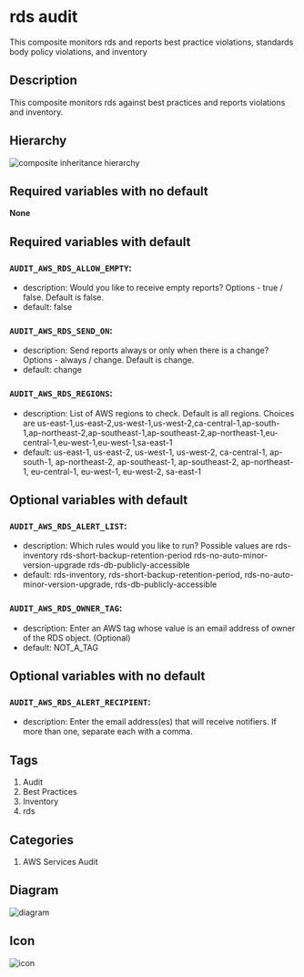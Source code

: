 rds audit
============================
This composite monitors rds and reports best practice violations, standards body policy violations, and inventory


## Description
This composite monitors rds against best practices and reports violations and inventory.


## Hierarchy
![composite inheritance hierarchy](https://raw.githubusercontent.com/CloudCoreo/audit-aws-rds/master/images/hierarchy.png "composite inheritance hierarchy")



## Required variables with no default

**None**


## Required variables with default

### `AUDIT_AWS_RDS_ALLOW_EMPTY`:
  * description: Would you like to receive empty reports? Options - true / false. Default is false.
  * default: false

### `AUDIT_AWS_RDS_SEND_ON`:
  * description: Send reports always or only when there is a change? Options - always / change. Default is change.
  * default: change

### `AUDIT_AWS_RDS_REGIONS`:
  * description: List of AWS regions to check. Default is all regions. Choices are us-east-1,us-east-2,us-west-1,us-west-2,ca-central-1,ap-south-1,ap-northeast-2,ap-southeast-1,ap-southeast-2,ap-northeast-1,eu-central-1,eu-west-1,eu-west-1,sa-east-1
  * default: us-east-1, us-east-2, us-west-1, us-west-2, ca-central-1, ap-south-1, ap-northeast-2, ap-southeast-1, ap-southeast-2, ap-northeast-1, eu-central-1, eu-west-1, eu-west-2, sa-east-1


## Optional variables with default

### `AUDIT_AWS_RDS_ALERT_LIST`:
  * description: Which rules would you like to run? Possible values are rds-inventory rds-short-backup-retention-period rds-no-auto-minor-version-upgrade rds-db-publicly-accessible
  * default: rds-inventory, rds-short-backup-retention-period, rds-no-auto-minor-version-upgrade, rds-db-publicly-accessible

### `AUDIT_AWS_RDS_OWNER_TAG`:
  * description: Enter an AWS tag whose value is an email address of owner of the RDS object. (Optional)
  * default: NOT_A_TAG


## Optional variables with no default

### `AUDIT_AWS_RDS_ALERT_RECIPIENT`:
  * description: Enter the email address(es) that will receive notifiers. If more than one, separate each with a comma.

## Tags
1. Audit
1. Best Practices
1. Inventory
1. rds


## Categories
1. AWS Services Audit


## Diagram
![diagram](https://raw.githubusercontent.com/CloudCoreo/audit-aws-rds/master/images/diagram.png "diagram")


## Icon
![icon](https://raw.githubusercontent.com/CloudCoreo/audit-aws-rds/master/images/icon.png "icon")

